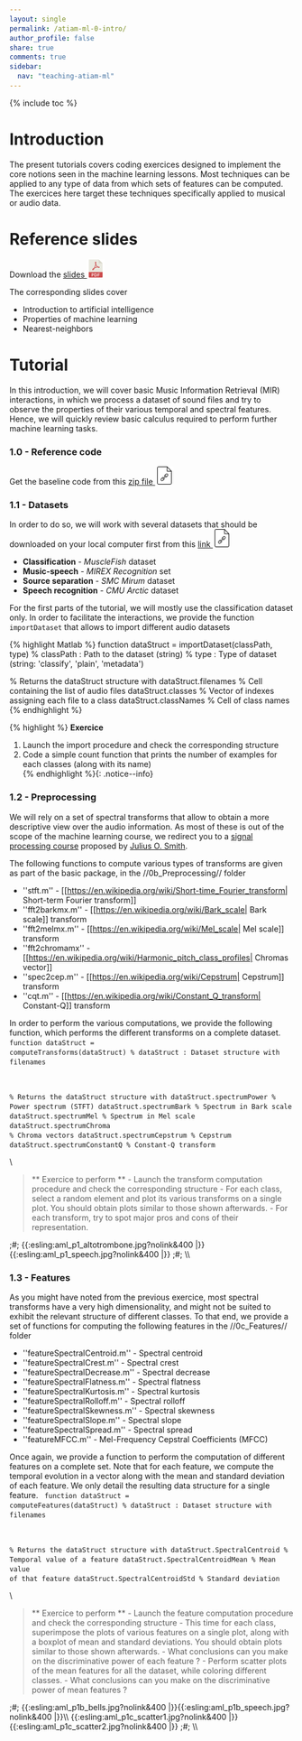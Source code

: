 ```yaml
---
layout: single
permalink: /atiam-ml-0-intro/
author_profile: false
share: true
comments: true
sidebar:
  nav: "teaching-atiam-ml"
---
```


{% include toc %}

# Introduction

The present tutorials covers coding exercices designed to implement the core notions seen in the machine learning lessons. Most techniques can be applied to any type of data from which sets of features can be computed. The exercices here target these techniques specifically applied to musical or audio data.

# Reference slides

Download the [slides ![](../images/pdf.png)](../documents/MML.Lesson.1.Introduction.pdf)

The corresponding slides cover

  * Introduction to artificial intelligence
  * Properties of machine learning
  * Nearest-neighbors

# Tutorial 
In this introduction, we will cover basic Music Information Retrieval (MIR) interactions, in which we process a dataset of sound files and try to observe the properties of their various temporal and spectral features. Hence, we will quickly review basic calculus required to perform further machine learning tasks.

### 1.0 - Reference code

Get the baseline code from this [zip file ![](../images/file.png)](../documents/atiam_ml_exercises.zip)

### 1.1 - Datasets
In order to do so, we will work with several datasets that should be downloaded on your local computer first from this [link ![](../images/file.png)](https://pchit.ircam.fr/public.php?service=files&t=a476001b408cfa9dacf8721149b9f151)

  * **Classification** - *MuscleFish* dataset
  * **Music-speech** - *MIREX Recognition* set
  * **Source separation** - *SMC Mirum* dataset
  * **Speech recognition** - *CMU Arctic* dataset

For the first parts of the tutorial, we will mostly use the classification dataset only. In order to facilitate the interactions, we provide the function `importDataset` that allows to import different audio datasets

{% highlight Matlab %}
function dataStruct = importDataset(classPath, type)
% classPath  : Path to the dataset (string)
% type       : Type of dataset (string: 'classify', 'plain', 'metadata')

% Returns the dataStruct structure with
dataStruct.filenames  % Cell containing the list of audio files
dataStruct.classes    % Vector of indexes assigning each file to a class
dataStruct.classNames % Cell of class names
{% endhighlight %}  

{% highlight %}
**Exercice**  

  1. Launch the import procedure  and check the corresponding structure</li>
  2. Code a simple count function that prints the number of examples for each classes (along with its name)</li>
{% endhighlight %}{: .notice--info}

### 1.2 - Preprocessing

We will rely on a set of spectral transforms that allow to obtain a more descriptive view over the audio information. As most of these is out of the scope of the machine learning course, we redirect you to a [signal processing course](https://ccrma.stanford.edu/~jos/sasp/) proposed by [Julius O. Smith](https://ccrma.stanford.edu/~jos/).  

The following functions to compute various types of transforms are given as part of the basic package, in the //0b_Preprocessing// folder
  * ''stft.m''       - [[https://en.wikipedia.org/wiki/Short-time_Fourier_transform| Short-term Fourier transform]]
  * ''fft2barkmx.m'' - [[https://en.wikipedia.org/wiki/Bark_scale| Bark scale]] transform
  * ''fft2melmx.m''  - [[https://en.wikipedia.org/wiki/Mel_scale| Mel scale]] transform
  * ''fft2chromamx'' - [[https://en.wikipedia.org/wiki/Harmonic_pitch_class_profiles| Chromas vector]]
  * ''spec2cep.m''   - [[https://en.wikipedia.org/wiki/Cepstrum| Cepstrum]] transform
  * ''cqt.m''        - [[https://en.wikipedia.org/wiki/Constant_Q_transform| Constant-Q]] transform

In order to perform the various computations, we provide the following function, which performs the different transforms on a complete dataset.
<code matlab>
function dataStruct = computeTransforms(dataStruct)
% dataStruct   : Dataset structure with filenames

% Returns the dataStruct structure with
dataStruct.spectrumPower     % Power spectrum (STFT)
dataStruct.spectrumBark      % Spectrum in Bark scale
dataStruct.spectrumMel       % Spectrum in Mel scale
dataStruct.spectrumChroma    % Chroma vectors
dataStruct.spectrumCepstrum  % Cepstrum
dataStruct.spectrumConstantQ % Constant-Q transform
</code>


\\
<blockquote>
** Exercice to perform **
  - Launch the transform computation procedure and check the corresponding structure
  - For each class, select a random element and plot its various transforms on a single plot. You should obtain plots similar to those shown afterwards.
  - For each transform, try to spot major pros and cons of their representation.
</blockquote>
;#;
{{:esling:aml_p1_altotrombone.jpg?nolink&400 |}}{{:esling:aml_p1_speech.jpg?nolink&400 |}}
;#;
\\

### 1.3 - Features
As you might have noted from the previous exercice, most spectral transforms have a very high dimensionality, and might not be suited to exhibit the relevant structure of different classes. To that end, we provide a set of functions for computing the following features in the //0c_Features// folder
  * ''featureSpectralCentroid.m'' - Spectral centroid
  * ''featureSpectralCrest.m'' - Spectral crest
  * ''featureSpectralDecrease.m'' - Spectral decrease
  * ''featureSpectralFlatness.m'' - Spectral flatness
  * ''featureSpectralKurtosis.m'' - Spectral kurtosis
  * ''featureSpectralRolloff.m'' - Spectral rolloff
  * ''featureSpectralSkewness.m'' - Spectral skewness
  * ''featureSpectralSlope.m'' - Spectral slope
  * ''featureSpectralSpread.m'' - Spectral spread
  * ''featureMFCC.m'' - Mel-Frequency Cepstral Coefficients (MFCC)

Once again, we provide a function to perform the computation of different features on a complete set. Note that for each feature, we compute the temporal evolution in a vector along with the mean and standard deviation of each feature. We only detail the resulting data structure for a single feature.
<code matlab>
function dataStruct = computeFeatures(dataStruct)
% dataStruct   : Dataset structure with filenames

% Returns the dataStruct structure with
dataStruct.SpectralCentroid     % Temporal value of a feature
dataStruct.SpectralCentroidMean % Mean value of that feature
dataStruct.SpectralCentroidStd  % Standard deviation
</code>


\\
<blockquote>
** Exercice to perform **
  - Launch the feature computation procedure and check the corresponding structure
  - This time for each class, superimpose the plots of various features on a single plot, along with a boxplot of mean and standard deviations. You should obtain plots similar to those shown afterwards.
  - What conclusions can you make on the discriminative power of each feature ?
  - Perform scatter plots of the mean features for all the dataset, while coloring different classes.
  - What conclusions can you make on the discriminative power of mean features ?
</blockquote>
;#;
{{:esling:aml_p1b_bells.jpg?nolink&400 |}}{{:esling:aml_p1b_speech.jpg?nolink&400 |}}\\
{{:esling:aml_p1c_scatter1.jpg?nolink&400 |}}{{:esling:aml_p1c_scatter2.jpg?nolink&400 |}}
;#;
\\
  
